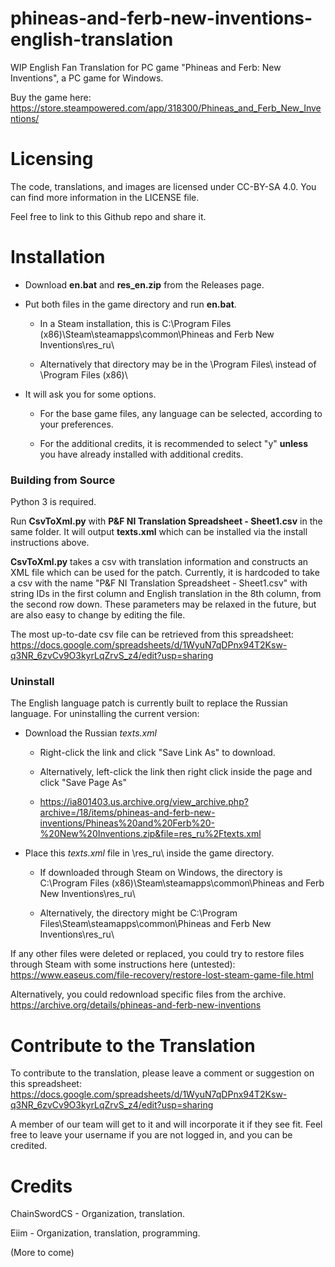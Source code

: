 # phineas-and-ferb-new-inventions-english-translation

WIP English Fan Translation for PC game "Phineas and Ferb: New Inventions", a PC game for Windows.

Buy the game here: https://store.steampowered.com/app/318300/Phineas_and_Ferb_New_Inventions/

# Licensing

The code, translations, and images are licensed under CC-BY-SA 4.0. You can find more information in the LICENSE file.

Feel free to link to this Github repo and share it.

# Installation

* Download **en.bat** and **res_en.zip** from the Releases page.

* Put both files in the game directory and run **en.bat**.

  * In a Steam installation, this is C:\Program Files (x86)\Steam\steamapps\common\Phineas and Ferb New Inventions\res_ru\
  
  * Alternatively that directory may be in the \Program Files\ instead of \Program Files (x86)\
  
* It will ask you for some options.

  * For the base game files, any language can be selected, according to your preferences.
  
  * For the additional credits, it is recommended to select "y" **unless** you have already installed with additional credits.

### Building from Source

Python 3 is required.

Run **CsvToXml.py** with **P&F NI Translation Spreadsheet - Sheet1.csv** in the same folder. It will output **texts.xml** which can be installed via the install instructions above.

**CsvToXml.py** takes a csv with translation information and constructs an XML file which can be used for the patch. Currently, it is hardcoded to take a csv with the name "P&F NI Translation Spreadsheet - Sheet1.csv" with string IDs in the first column and English translation in the 8th column, from the second row down. These parameters may be relaxed in the future, but are also easy to change by editing the file.

The most up-to-date csv file can be retrieved from this spreadsheet: https://docs.google.com/spreadsheets/d/1WyuN7qDPnx94T2Ksw-q3NR_6zvCv9O3kyrLqZrvS_z4/edit?usp=sharing

### Uninstall

The English language patch is currently built to replace the Russian language. For uninstalling the current version:

* Download the Russian *texts.xml* 

  * Right-click the link and click "Save Link As" to download.
  
  * Alternatively, left-click the link then right click inside the page and click "Save Page As"
  
  * https://ia801403.us.archive.org/view_archive.php?archive=/18/items/phineas-and-ferb-new-inventions/Phineas%20and%20Ferb%20-%20New%20Inventions.zip&file=res_ru%2Ftexts.xml
  
* Place this *texts.xml* file in \res_ru\ inside the game directory.

  * If downloaded through Steam on Windows, the directory is C:\Program Files (x86)\Steam\steamapps\common\Phineas and Ferb New Inventions\res_ru\
  
  * Alternatively, the directory might be C:\Program Files\Steam\steamapps\common\Phineas and Ferb New Inventions\res_ru\
  
If any other files were deleted or replaced, you could try to restore files through Steam with some instructions here (untested): https://www.easeus.com/file-recovery/restore-lost-steam-game-file.html

Alternatively, you could redownload specific files from the archive. https://archive.org/details/phineas-and-ferb-new-inventions

# Contribute to the Translation

To contribute to the translation, please leave a comment or suggestion on this spreadsheet: https://docs.google.com/spreadsheets/d/1WyuN7qDPnx94T2Ksw-q3NR_6zvCv9O3kyrLqZrvS_z4/edit?usp=sharing

A member of our team will get to it and will incorporate it if they see fit. Feel free to leave your username if you are not logged in, and you can be credited.

# Credits

ChainSwordCS - Organization, translation.

Eiim - Organization, translation, programming.

(More to come)
